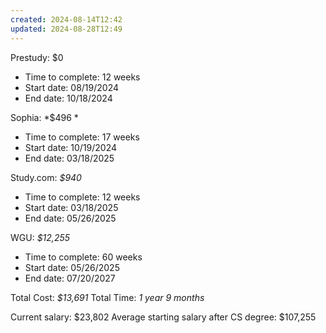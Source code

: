```yaml
---
created: 2024-08-14T12:42
updated: 2024-08-28T12:49
---
```

Prestudy: $0 
- Time to complete: 12 weeks  
- Start date: 08/19/2024  
- End date: 10/18/2024

Sophia: *$496 *
- Time to complete: 17 weeks  
- Start date: 10/19/2024
- End date: 03/18/2025 

Study.com: *$940* 
- Time to complete: 12 weeks  
- Start date: 03/18/2025
- End date:  05/26/2025

WGU: *$12,255*
- Time to complete: 60 weeks  
- Start date: 05/26/2025
- End date:  07/20/2027

Total Cost: *$13,691*
Total Time: *1 year 9 months*

Current salary: $23,802 
Average starting salary after CS degree: $107,255